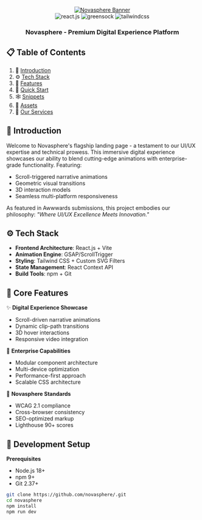 <div align="center">
  <br />
    <a href="https://www.novasphere.com" target="_blank">
      <img src="https://github.com/rushaan7" alt="Novasphere Banner">
    </a>
  <br />

  <div>
    <img src="https://img.shields.io/badge/-React_JS-black?style=for-the-badge&logoColor=white&logo=react&color=61DAFB" alt="react.js" />
    <img src="https://img.shields.io/badge/-GSAP-black?style=for-the-badge&logoColor=white&logo=greensock&color=88CE02" alt="greensock" />
    <img src="https://img.shields.io/badge/-Tailwind_CSS-black?style=for-the-badge&logoColor=white&logo=tailwindcss&color=06B6D4" alt="tailwindcss" />
  </div>

  <h3 align="center">Novasphere - Premium Digital Experience Platform</h3>
</div>

## 📋 Table of Contents

1. 🤖 [Introduction](#introduction)
2. ⚙️ [Tech Stack](#tech-stack)
3. 🔋 [Features](#features)
4. 🤸 [Quick Start](#quick-start)
5. 🕸️ [Snippets](#snippets)
6. 🔗 [Assets](#links)
7. 🚀 [Our Services](#services)

## <a name="introduction">🤖 Introduction</a>

Welcome to Novasphere's flagship landing page - a testament to our UI/UX expertise and technical prowess. This immersive digital experience showcases our ability to blend cutting-edge animations with enterprise-grade functionality. Featuring:

- Scroll-triggered narrative animations
- Geometric visual transitions
- 3D interaction models
- Seamless multi-platform responsiveness

As featured in Awwwards submissions, this project embodies our philosophy: *"Where UI/UX Excellence Meets Innovation."*

## <a name="tech-stack">⚙️ Tech Stack</a>

- **Frontend Architecture**: React.js + Vite
- **Animation Engine**: GSAP/ScrollTrigger
- **Styling**: Tailwind CSS + Custom SVG Filters
- **State Management**: React Context API
- **Build Tools**: npm + Git

## <a name="features">🔋 Core Features</a>

✨ **Digital Experience Showcase**
- Scroll-driven narrative animations
- Dynamic clip-path transitions
- 3D hover interactions
- Responsive video integration

🚀 **Enterprise Capabilities**
- Modular component architecture
- Multi-device optimization
- Performance-first approach
- Scalable CSS architecture

🔐 **Novasphere Standards**
- WCAG 2.1 compliance
- Cross-browser consistency
- SEO-optimized markup
- Lighthouse 90+ scores

## <a name="quick-start">🤸 Development Setup</a>

**Prerequisites**
- Node.js 18+
- npm 9+
- Git 2.37+

```bash
git clone https://github.com/novasphere/.git
cd novasphere
npm install
npm run dev
